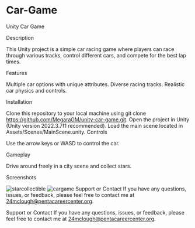 # Car-Game
Unity Car Game

Description

This Unity project is a simple car racing game where players can race through various tracks, control different cars, and compete for the best lap times.

Features

Multiple car options with unique attributes.
Diverse racing tracks.
Realistic car physics and controls.

Installation

Clone this repository to your local machine using git clone https://github.com/MegaraGM/unity-car-game.git.
Open the project in Unity (Unity version 2022.3.7f1 recommended).
Load the main scene located in Assets/Scenes/MainScene.unity.
Controls

Use the arrow keys or WASD to control the car.

Gameplay

Drive around freely in a city scene and collect stars.

Screenshots
 
![starcollectible](https://github.com/MegaraGM/Car-Game/assets/145143021/db720d03-01fd-480a-9fe0-c213d4b025ad)
![cargame](https://github.com/MegaraGM/Car-Game/assets/145143021/bebd16ca-845f-42ee-b986-6a2f46e4286a)
Support or Contact
If you have any questions, issues, or feedback, please feel free to contact me at 24mclough@pentacareercenter.org.










Support or Contact
If you have any questions, issues, or feedback, please feel free to contact me at 24mclough@pentacareercenter.org.


